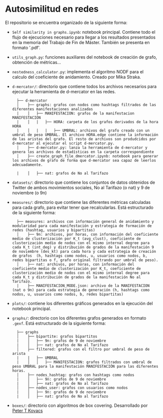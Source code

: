 # Autosimilitud en redes

El repositorio se encuentra organizado de la siguiente forma:

* ```Self similarity in graphs.ipynb```: notebook principal. Contiene todo el flujo de ejecuciones necesario para llegar a los resultados presentados en la memoria del Trabajo de Fin de Máster. También se presenta en formato '.pdf'.
* ```utils_graph.py```: funciones auxiliares del notebook de creación de grafo, obtención de métricas...
* ```nestedness_calculator.py```: implementa el algoritmo NODF para el calculo del coeficiente de anidamiento. Creado por  Mika Straka.
* ```d-mercator/```: directorio que contiene todos los archivos necesarios para ejecutar la herramienta de d-mercator en las redes.
        
        ├── d-mercator
        │    ├── graphs: grafos con nodos como hashtags filtrados de las diferentes manifestaciones analizadas
        |    │   ├── MANIFESTACION: grafos de la manifestacion MANIFESTACION
        |    │   |   ├── HORA: carpeta de los grafos derivados de la hora HORA
        |    │   |   |   ├── UMBRAL: archivos del grafo creado con un umbral de peso UMBRAL. El archivo HORA.edge contiene la información de las aristas del grafo. El resto de archivos son produdcidos por d-mercator al ejecutar el script d-mercator.py.
        │    ├── d-mercator.py: lanza la herramienta de d-mercator y genera los archivos de estadísticas en la carpeta correspondiente
        │    ├── create_graph_file_dmercator.ipynb: notebook para generar los archivos de grafo de forma que d-mercator sea capaz de leerlos adecuadamente.

        |    │   ├── nat: grafos de No al Tarifazo
* ```datasets/```: directorio que contiene los conjuntos de datos obtenidos de Twitter de ambos movimientos sociales, No al Tarifazo (o nat) y 9 de noviembre (o 9n)
* ```measures/```: directorio que contiene las diferentes métricas calculadas para cada grafo, para evitar tener que recalcularlas. Está estructurado de la siguiente forma:
        
        ├── measures: archivos con información general de anidamiento y modularidad para cada manifestación y estrategia de formación de redes (hashtag, usuarios y bipartitas)
        │    ├── 9n: archivos, por horas, con información del coeficiente medio de clusterización por K_t (avg_clust), coeficiente de clusterización medio de nodos con el mismo internal degree para cada K_t (int_deg) y distribución de grados de la manifestación 9 de noviembre (des_kt) para cada hora y cada estrategia de creación de grafos  (h, hashtags como nodos, u, usuarios como nodos, b, redes bipartitas o f, grafo original filtrando por umbral de peso).
        │    ├── nat: archivos, por horas, con información del coeficiente medio de clusterización por K_t, coeficiente de clusterización medio de nodos con el mismo internal degree para cada K_t y distribución de grados de la manifestación No al Tarifazo.
        |    ├── MANIFESTACION_MODE.json: archivo de la MANIFESTACION (nat o 9n) para cada estrategia de generación (h, hashtags como nodos, u, usuarios como nodos, b, redes bipartitas)
* ```plots/```: contiene los diferentes gráficos generados en la ejecución del notebook principal.
* ```graphs/```: directorio con los diferentes grafos generados en formato ```.gexf```. Está estructurado de la siguiente forma:
        
        ├── graphs
        │    ├── bipartite: grafos bipartitos 
        |    │   ├── 9n: grafos de 9 de noviembre
        |    │   ├── nat: grafos de No al Tarifazo
        │    ├── filtered: grafos con el filtro por umbral de peso de arista
        |    |   ├── UMBRAL
        |    │   │   ├── MANIFESTACION: grafos filtrados con umbral de peso UMBRAL para la manifestación MANIFESTACIÓN para las diferentes horas.
        │    ├── nodes_hashtag: grafos con hashtags como nodos
        |    │   ├── 9n: grafos de 9 de noviembre
        |    │   ├── nat: grafos de No al Tarifazo
        │    ├── nodes_user: grafos con usuarios como nodos
        |    │   ├── 9n: grafos de 9 de noviembre
        |    │   ├── nat: grafos de No al Tarifazo

* ```boxes/```: directorio con algoritmos de box covering. Desarrollado por [Peter T Kovacs](https://github.com/PeterTKovacs/boxes)